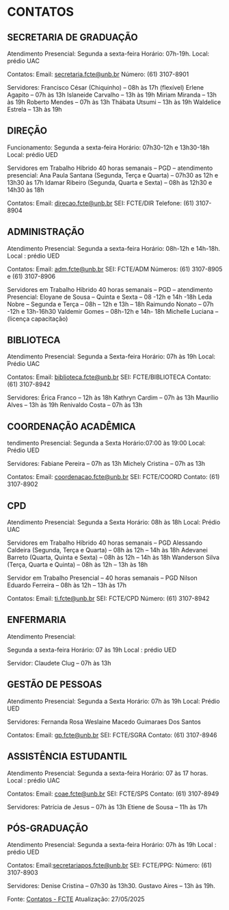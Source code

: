 # CONTATOS
## SECRETARIA DE GRADUAÇÃO
Atendimento Presencial:
Segunda a sexta-feira
Horário: 07h-19h.
Local: prédio UAC

Contatos:
Email: secretaria.fcte@unb.br
Número: (61) 3107-8901 


Servidores:
Francisco César (Chiquinho) – 08h às 17h (flexível)
Erlene Agapito  – 07h às 13h
Islaneide Carvalho – 13h às 19h
Miriam Miranda – 13h às 19h
Roberto Mendes – 07h às 13h
Thábata Utsumi – 13h às 19h
Waldelice Estrela – 13h às 19h

## DIREÇÃO
Funcionamento: 
Segunda a sexta-feira
Horário: 07h30-12h e 13h30-18h
Local: prédio UED

Servidores em Trabalho Híbrido 40 horas semanais – PGD – atendimento presencial:
Ana Paula Santana (Segunda, Terça e Quarta) – 07h30 as 12h e 13h30 às 17h
Idamar Ribeiro (Segunda, Quarta e Sexta) – 08h às 12h30 e 14h30 às 18h

Contatos:
Email: direcao.fcte@unb.br
SEI: FCTE/DIR
Telefone: (61) 3107-8904

## ADMINISTRAÇÃO
Atendimento Presencial: 
Segunda a sexta-feira
Horário: 08h-12h e 14h-18h.
Local : prédio UED

Contatos:
Email:  adm.fcte@unb.br 
SEI: FCTE/ADM
Números: (61) 3107-8905  e (61) 3107-8906  

Servidores em Trabalho Híbrido 40 horas semanais – PGD – atendimento Presencial:
Eloyane de Sousa – Quinta e Sexta – 08 -12h e 14h -18h 
Leda Nobre – Segunda  e Terça – 08h – 12h e 13h – 18h
Raimundo Nonato – 07h -12h e 13h-16h30
Valdemir Gomes –  08h-12h e 14h- 18h
Michelle Luciana – (licença capacitação)

## BIBLIOTECA

Atendimento Presencial:
Segunda a Sexta-feira
Horário: 07h às 19h
Local: Prédio UAC

Contatos:
Email: biblioteca.fcte@unb.br
SEI: FCTE/BIBLIOTECA
Contato: (61) 3107-8942 

Servidores:
Érica Franco  – 12h às 18h
Kathryn Cardim –  07h às 13h
Maurílio Alves – 13h às 19h
Renivaldo Costa – 07h às 13h

## COORDENAÇÃO ACADÊMICA
tendimento Presencial:
Segunda a Sexta
Horário:07:00 às 19:00
Local: Prédio UED

Servidores:
Fabiane Pereira – 07h as 13h
Michely Cristina – 07h as 13h

Contatos:
Email: coordenacao.fcte@unb.br
SEI: FCTE/COORD
Contato: (61) 3107-8902 

## CPD 

Atendimento Presencial:
Segunda a Sexta
Horário: 08h às 18h
Local: Prédio UAC

Servidores em Trabalho Híbrido 40 horas semanais – PGD
Alessando Caldeira (Segunda, Terça e Quarta) –  08h às 12h –  14h às 18h
Adevanei Barreto (Quarta, Quinta e Sexta) – 08h às 12h –  14h às 18h
Wanderson Silva (Terça, Quarta e Quinta) – 08h às 12h – 13h às 18h

Servidor em Trabalho Presencial –  40 horas semanais – PGD
Nilson Eduardo Ferreira  – 08h às 12h – 13h  às 17h

Contatos:
Email: ti.fcte@unb.br
SEI: FCTE/CPD
Número: (61) 3107-8942

## ENFERMARIA
Atendimento Presencial: 

Segunda a sexta-feira
Horário: 07 às 19h 
Local : prédio UED

Servidor:
Claudete Clug  – 07h às 13h

## GESTÃO DE PESSOAS
Atendimento Presencial:
Segunda a Sexta
Horário: 07h às 19h
Local: Prédio UED

Servidores:
Fernanda Rosa 
Weslaine Macedo Guimaraes Dos Santos

Contatos:
Email: gp.fcte@unb.br
SEI: FCTE/SGRA
Contato: (61) 3107-8946 

## ASSISTÊNCIA ESTUDANTIL

Atendimento Presencial: 
Segunda a sexta-feira
Horário: 07 às 17 horas. 
Local : prédio UAC

Contatos:
Email:  coae.fcte@unb.br
SEI: FCTE/SPS
Contato: (61) 3107-8949

Servidores:
Patrícia de Jesus  –  07h às 13h
Etiene de Sousa  – 11h às 17h

## PÓS-GRADUAÇÃO
Atendimento Presencial: 
Segunda a sexta-feira
Horário: 07h às 19h
Local : prédio UED

Contatos:
Email:secretariapos.fcte@unb.br
SEI: FCTE/PPG:
Número: (61) 3107-8903  

Servidores:
Denise Cristina  – 07h30 às 13h30.
Gustavo Aires – 13h às 19h.

Fonte: [Contatos - FCTE](https://fcte.unb.br/contato/)
Atualização: 27/05/2025